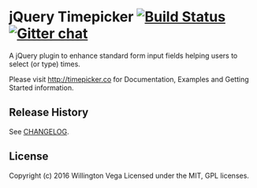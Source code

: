 # jQuery Timepicker [![Build Status](http://img.shields.io/travis/wvega/timepicker.svg)](https://travis-ci.org/wvega/timepicker) [![Gitter chat](https://badges.gitter.im/wvega/timepicker.png)](https://gitter.im/wvega/timepicker)

A jQuery plugin to enhance standard form input fields helping users to select
(or type) times.

Please visit http://timepicker.co for Documentation, Examples and Getting Started information.

## Release History

See [CHANGELOG](https://github.com/wvega/timepicker/blob/master/CHANGELOG).

## License
Copyright (c) 2016 Willington Vega
Licensed under the MIT, GPL licenses.
